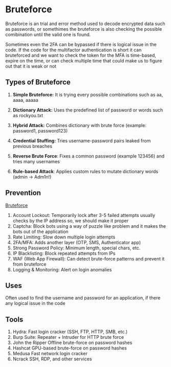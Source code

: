# Bruteforce

Bruteforce is an trial and error method used to decode encrypted data such as passwords, or somethimes the bruteforce is also checking the possible comibination until the valid one is found.

Sometimes even the 2FA can be bypassed if there is logical issue in the code. If the code for the multifactor authentication is short it can bruteforced and we want to check the token for the MFA is time-based, expire on the time, or can check multiple time that could make us to figure out that it is weak or not

## Types of Bruteforce

1. **Simple Bruteforce:** It is trying every possible combinations such as aa, aaaa, aaaaa

2. **Dictionary Attack:** Uses the predefined list of password or words such as rockyou.txt

3. **Hybrid Attack:** Combines dictionary with brute force (example: password1, password123)

4. **Credential Stuffing:** Tries username-password pairs leaked from previous breaches

5. **Reverse Brute Force**: Fixes a common password (example 123456) and tries many usernames

6. **Rule-based Attack**: Applies custom rules to mutate dictionary words (admin → Adm1n!)

## Prevention

[Bruteforce](images/bruteforce.png)

1. Account Lockout: Temporarily lock after 3-5 failed attempts usually checks by the IP address so, we should make it proper
2. Captcha: Block bots using a way of puzzle like problem and it makes the bots out of the application
3. Rate Limiting: Slow down multiple login attempts
4. 2FA/MFA: Adds another layer (OTP, SMS, Authenticator app)
5. Strong Password Policy: Minimum length, special chars, etc.
6. IP Blacklisting: Block repeated attempts from IPs
7. WAF (Web App Firewall): Can detect brute-force patterns and prevent it from bruteforce
8. Logging & Monitoring: Alert on login anomalies

## Uses

Often used to find the username and password for an application, if there any logical issue in the code

## Tools

1. Hydra: Fast login cracker (SSH, FTP, HTTP, SMB, etc.)
2. Burp Suite: Repeater + Intruder for HTTP brute force
3. John the Ripper	Offline brute-force on password hashes
4. Hashcat	GPU-based brute-force on password hashes
5. Medusa	Fast network login cracker
6. Ncrack	SSH, RDP, and other services
